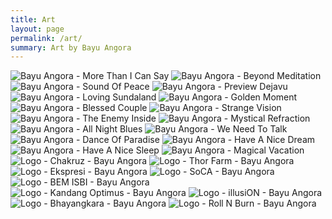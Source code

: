 ```yaml
---
title: Art
layout: page
permalink: /art/
summary: Art by Bayu Angora
---
```


<section class="box">
<h2 class="center" hidden>Bayu Angora</h2>
<h3 class="center" hidden>Art by Bayu Angora</h3>
<div class="gallery">
<img class="big" tabindex="0"
alt="Bayu Angora - More Than I Can Say"
src="https://id.imgix.net/art/more-than-i-can-say.webp">
<img class="half" tabindex="0"
alt="Bayu Angora - Beyond Meditation"
src="https://id.imgix.net/art/beyond-meditation.webp">
<img class="half" tabindex="0"
alt="Bayu Angora - Sound Of Peace"
src="https://id.imgix.net/art/sound-of-peace.webp">
<img class="half" tabindex="0"
alt="Bayu Angora - Preview Dejavu"
src="https://id.imgix.net/art/preview-dejavu.webp">
<img class="half" tabindex="0"
alt="Bayu Angora - Loving Sundaland"
src="https://id.imgix.net/art/loving-sundaland.webp">
<img class="half" tabindex="0"
alt="Bayu Angora - Golden Moment"
src="https://id.imgix.net/art/golden-moment.webp">
<img class="half" tabindex="0"
alt="Bayu Angora - Blessed Couple"
src="https://id.imgix.net/art/blessed-couple.webp">
<img class="big" tabindex="0"
alt="Bayu Angora - Strange Vision"
src="https://id.imgix.net/art/strange-vision.webp">
</div>
</section>

<section class="box">
<h2 class="center" hidden>Bayu Angora</h2>
<h3 class="center" hidden>Art by Bayu Angora</h3>
<div class="gallery">
<img class="big" tabindex="0"
alt="Bayu Angora - The Enemy Inside"
src="https://id.imgix.net/art/the-enemy-inside.webp">
<img class="half" tabindex="0"
alt="Bayu Angora - Mystical Refraction"
src="https://id.imgix.net/art/mystical-refraction.webp">
<img class="half" tabindex="0"
alt="Bayu Angora - All Night Blues"
src="https://id.imgix.net/art/all-night-blues.webp">
<img class="half" tabindex="0"
alt="Bayu Angora - We Need To Talk"
src="https://id.imgix.net/art/we-need-to-talk.webp">
<img class="half" tabindex="0"
alt="Bayu Angora - Dance Of Paradise"
src="https://id.imgix.net/art/dance-of-paradise.webp">
<img class="half" tabindex="0"
alt="Bayu Angora - Have A Nice Dream"
src="https://id.imgix.net/art/have-a-nice-dream.webp">
<img class="half" tabindex="0"
alt="Bayu Angora - Have A Nice Sleep"
src="https://id.imgix.net/art/have-a-nice-sleep.webp">
<img class="big" tabindex="0"
alt="Bayu Angora - Magical Vacation"
src="https://id.imgix.net/art/magical-vacation.webp">
</div>
</section>

<section class="box">
<h2 class="center" hidden>Bayu Angora</h2>
<h3 class="center" hidden>Art by Bayu Angora</h3>
<div class="gallery">
<img class="small" tabindex="0"
alt="Logo - Chakruz - Bayu Angora"
src="https://id.imgix.net/logo/chakruz.webp">
<img class="small" tabindex="0"
alt="Logo - Thor Farm - Bayu Angora"
src="https://id.imgix.net/logo/thor-farm.webp">
<img class="small" tabindex="0"
alt="Logo - Ekspresi - Bayu Angora"
src="https://id.imgix.net/logo/ekspresi.webp">
<img class="small" tabindex="0"
alt="Logo - SoCA - Bayu Angora"
src="https://id.imgix.net/logo/soca.webp">
<img class="small" tabindex="0"
alt="Logo - BEM ISBI - Bayu Angora"
src="https://id.imgix.net/logo/bem-isbi.webp">
<img class="small" tabindex="0"
alt="Logo - Kandang Optimus - Bayu Angora"
src="https://id.imgix.net/logo/kandang-optimus.webp">
<img class="small" tabindex="0"
alt="Logo - illusiON - Bayu Angora"
src="https://id.imgix.net/logo/illusion.webp">
<img class="small" tabindex="0"
alt="Logo - Bhayangkara - Bayu Angora"
src="https://id.imgix.net/logo/bhayangkara.webp">
<img class="small" tabindex="0"
alt="Logo - Roll N Burn - Bayu Angora"
src="https://id.imgix.net/logo/roll-n-burn.webp">
</div>
</section>

